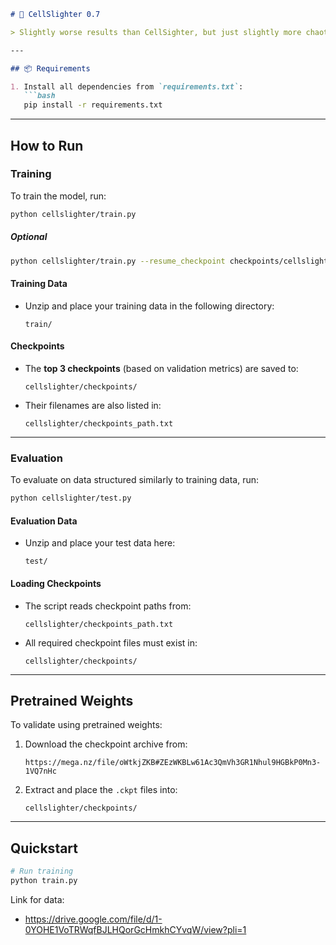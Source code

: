 ````markdown
# 🧬 CellSlighter 0.7

> Slightly worse results than CellSighter, but just slightly more chaotic codebase.

---

## 📦 Requirements

1. Install all dependencies from `requirements.txt`:
   ```bash
   pip install -r requirements.txt
````

---

## How to Run

### Training

To train the model, run:

```bash
python cellslighter/train.py
```

##### Optional 
```bash
python cellslighter/train.py --resume_checkpoint checkpoints/cellslighter-123456-epoch=10-loss_val=0.45.ckpt
```

#### Training Data

* Unzip and place your training data in the following directory:

  ```
  train/
  ```

#### Checkpoints

* The **top 3 checkpoints** (based on validation metrics) are saved to:

  ```
  cellslighter/checkpoints/
  ```
* Their filenames are also listed in:

  ```
  cellslighter/checkpoints_path.txt
  ```

---

### Evaluation

To evaluate on data structured similarly to training data, run:

```bash
python cellslighter/test.py
```

#### Evaluation Data

* Unzip and place your test data here:

  ```
  test/
  ```

#### Loading Checkpoints

* The script reads checkpoint paths from:

  ```
  cellslighter/checkpoints_path.txt
  ```
* All required checkpoint files must exist in:

  ```
  cellslighter/checkpoints/
  ```

---

## Pretrained Weights

To validate using pretrained weights:

1. Download the checkpoint archive from:

   ```
   https://mega.nz/file/oWtkjZKB#ZEzWKBLw61Ac3QmVh3GR1Nhul9HGBkP0Mn3-1VQ7nHc
   ```
2. Extract and place the `.ckpt` files into:

   ```
   cellslighter/checkpoints/
   ```

---

## Quickstart

```bash
# Run training
python train.py
```

Link for data: 
* https://drive.google.com/file/d/1-0YOHE1VoTRWqfBJLHQorGcHmkhCYvqW/view?pli=1

